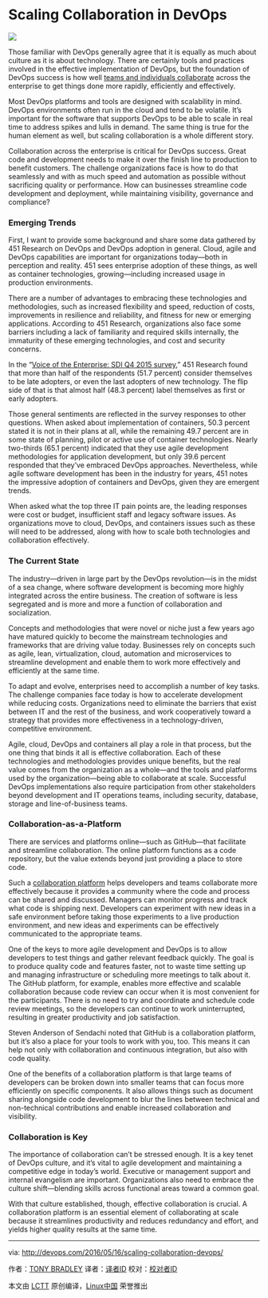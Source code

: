 Scaling Collaboration in DevOps
=================================

![](http://devops.com/wp-content/uploads/2016/05/ScalingCollaboration.jpg)

Those familiar with DevOps generally agree that it is equally as much about culture as it is about technology. There are certainly tools and practices involved in the effective implementation of DevOps, but the foundation of DevOps success is how well [teams and individuals collaborate][1] across the enterprise to get things done more rapidly, efficiently and effectively.

Most DevOps platforms and tools are designed with scalability in mind. DevOps environments often run in the cloud and tend to be volatile. It’s important for the software that supports DevOps to be able to scale in real time to address spikes and lulls in demand. The same thing is true for the human element as well, but scaling collaboration is a whole different story.

Collaboration across the enterprise is critical for DevOps success. Great code and development needs to make it over the finish line to production to benefit customers. The challenge organizations face is how to do that seamlessly and with as much speed and automation as possible without sacrificing quality or performance. How can businesses streamline code development and deployment, while maintaining visibility, governance and compliance?

### Emerging Trends

First, I want to provide some background and share some data gathered by 451 Research on DevOps and DevOps adoption in general. Cloud, agile and DevOps capabilities are important for organizations today—both in perception and reality. 451 sees enterprise adoption of these things, as well as container technologies, growing—including increased usage in production environments.

There are a number of advantages to embracing these technologies and methodologies, such as increased flexibility and speed, reduction of costs, improvements in resilience and reliability, and fitness for new or emerging applications. According to 451 Research, organizations also face some barriers including a lack of familiarity and required skills internally, the immaturity of these emerging technologies, and cost and security concerns.

In the “[Voice of the Enterprise: SDI Q4 2015 survey][2],” 451 Research found that more than half of the respondents (51.7 percent) consider themselves to be late adopters, or even the last adopters of new technology. The flip side of that is that almost half (48.3 percent) label themselves as first or early adopters.

Those general sentiments are reflected in the survey responses to other questions. When asked about implementation of containers, 50.3 percent stated it is not in their plans at all, while the remaining 49.7 percent are in some state of planning, pilot or active use of container technologies. Nearly two-thirds (65.1 percent) indicated that they use agile development methodologies for application development, but only 39.6 percent responded that they’ve embraced DevOps approaches. Nevertheless, while agile software development has been in the industry for years, 451 notes the impressive adoption of containers and DevOps, given they are emergent trends.

When asked what the top three IT pain points are, the leading responses were cost or budget, insufficient staff and legacy software issues. As organizations move to cloud, DevOps, and containers issues such as these will need to be addressed, along with how to scale both technologies and collaboration effectively.

### The Current State

The industry—driven in large part by the DevOps revolution—is in the midst of a sea change, where software development is becoming more highly integrated across the entire business. The creation of software is less segregated and is more and more a function of collaboration and socialization.

Concepts and methodologies that were novel or niche just a few years ago have matured quickly to become the mainstream technologies and frameworks that are driving value today. Businesses rely on concepts such as agile, lean, virtualization, cloud, automation and microservices to streamline development and enable them to work more effectively and efficiently at the same time.

To adapt and evolve, enterprises need to accomplish a number of key tasks. The challenge companies face today is how to accelerate development while reducing costs. Organizations need to eliminate the barriers that exist between IT and the rest of the business, and work cooperatively toward a strategy that provides more effectiveness in a technology-driven, competitive environment.

Agile, cloud, DevOps and containers all play a role in that process, but the one thing that binds it all is effective collaboration. Each of these technologies and methodologies provides unique benefits, but the real value comes from the organization as a whole—and the tools and platforms used by the organization—being able to collaborate at scale. Successful DevOps implementations also require participation from other stakeholders beyond development and IT operations teams, including security, database, storage and line-of-business teams.

### Collaboration-as-a-Platform

There are services and platforms online—such as GitHub—that facilitate and streamline collaboration. The online platform functions as a code repository, but the value extends beyond just providing a place to store code.

Such a [collaboration platform][4] helps developers and teams collaborate more effectively because it provides a community where the code and process can be shared and discussed. Managers can monitor progress and track what code is shipping next. Developers can experiment with new ideas in a safe environment before taking those experiments to a live production environment, and new ideas and experiments can be effectively communicated to the appropriate teams.

One of the keys to more agile development and DevOps is to allow developers to test things and gather relevant feedback quickly. The goal is to produce quality code and features faster, not to waste time setting up and managing infrastructure or scheduling more meetings to talk about it. The GitHub platform, for example, enables more effective and scalable collaboration because code review can occur when it is most convenient for the participants. There is no need to try and coordinate and schedule code review meetings, so the developers can continue to work uninterrupted, resulting in greater productivity and job satisfaction.

Steven Anderson of Sendachi noted that GitHub is a collaboration platform, but it’s also a place for your tools to work with you, too. This means it can help not only with collaboration and continuous integration, but also with code quality.

One of the benefits of a collaboration platform is that large teams of developers can be broken down into smaller teams that can focus more efficiently on specific components. It also allows things such as document sharing alongside code development to blur the lines between technical and non-technical contributions and enable increased collaboration and visibility.

### Collaboration is Key

The importance of collaboration can’t be stressed enough. It is a key tenet of DevOps culture, and it’s vital to agile development and maintaining a competitive edge in today’s world. Executive or management support and internal evangelism are important. Organizations also need to embrace the culture shift—blending skills across functional areas toward a common goal.

With that culture established, though, effective collaboration is crucial. A collaboration platform is an essential element of collaborating at scale because it streamlines productivity and reduces redundancy and effort, and yields higher quality results at the same time.


--------------------------------------------------------------------------------

via: http://devops.com/2016/05/16/scaling-collaboration-devops/

作者：[TONY BRADLEY][a]
译者：[译者ID](https://github.com/译者ID)
校对：[校对者ID](https://github.com/校对者ID)

本文由 [LCTT](https://github.com/LCTT/TranslateProject) 原创编译，[Linux中国](https://linux.cn/) 荣誉推出

[a]: http://devops.com/author/tonybsg/
[1]: http://devops.com/2014/12/15/four-strategies-supporting-devops-collaboration/
[2]: https://451research.com/
[3]: https://451research.com/customer-insight-voice-of-the-enterprise-overview
[4]: http://devops.com/events/analytics-of-collaboration-on-github/
